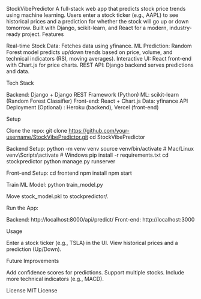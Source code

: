 StockVibePredictor
A full-stack web app that predicts stock price trends using machine learning. Users enter a stock ticker (e.g., AAPL) to see historical prices and a prediction for whether the stock will go up or down tomorrow. Built with Django, scikit-learn, and React for a modern, industry-ready project.
Features

Real-time Stock Data: Fetches data using yfinance.
ML Prediction: Random Forest model predicts up/down trends based on price, volume, and technical indicators (RSI, moving averages).
Interactive UI: React front-end with Chart.js for price charts.
REST API: Django backend serves predictions and data.

Tech Stack

Backend: Django + Django REST Framework (Python)
ML: scikit-learn (Random Forest Classifier)
Front-end: React + Chart.js
Data: yfinance API
Deployment (Optional) : Heroku (backend), Vercel (front-end)

Setup

Clone the repo:
git clone https://github.com/your-username/StockVibePredictor.git
cd StockVibePredictor

Backend Setup:
python -m venv venv
source venv/bin/activate # Mac/Linux
venv\Scripts\activate # Windows
pip install -r requirements.txt
cd stockpredictor
python manage.py runserver

Front-end Setup:
cd frontend
npm install
npm start

Train ML Model:
python train_model.py

Move stock_model.pkl to stockpredictor/.

Run the App:

Backend: http://localhost:8000/api/predict/
Front-end: http://localhost:3000

Usage

Enter a stock ticker (e.g., TSLA) in the UI.
View historical prices and a prediction (Up/Down).

Future Improvements

Add confidence scores for predictions.
Support multiple stocks.
Include more technical indicators (e.g., MACD).

License
MIT License
